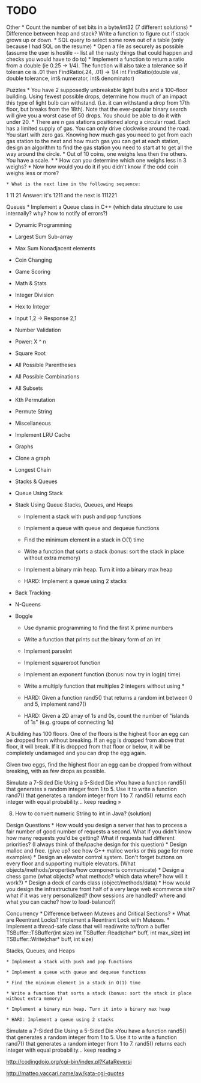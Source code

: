 
# TODO

Other
	* Count the number of set bits in a byte/int32 (7 different solutions)
	* Difference between heap and stack? Write a function to figure out if stack grows up or down.
	* SQL query to select some rows out of a table (only because I had SQL on the resume)
	* Open a file as securely as possible (assume the user is hostile -- list all the nasty things that could happen and checks you would have to do to)
	* Implement a function to return a ratio from a double (ie 0.25 -> 1/4). The function will also take a tolerance so if toleran ce is .01 then FindRatio(.24, .01) -> 1/4
int FindRatio(double val, double tolerance, int& numerator, int& denominator)

Puzzles
	* You have 2 supposedly unbreakable light bulbs and a 100-floor building. Using fewest possible drops, determine how much of an impact this type of light bulb can withstand. (i.e. it can withstand a drop from 17th floor, but breaks from the 18th).
Note that the ever-popular binary search will give you a worst case of 50 drops. You should be able to do it with under 20.
	* There are n gas stations positioned along a circular road. Each has a limited supply of gas. You can only drive clockwise around the road. You start with zero gas. Knowing how much gas you need to get from each gas station to the next and how much gas you can get at each station, design an algorithm to find the gas station you need to start at to get all the way around the circle.
	* Out of 10 coins, one weighs less then the others. You have a scale.
	* 
		* How can you determine which one weighs less in 3 weighs?
		* Now how would you do it if you didn't know if the odd coin weighs less or more?

	* What is the next line in the following sequence:
1
11
21
Answer: it's 1211 and the next is 111221


Queues
	* Implement a Queue class in C++ (which data structure to use internally? why? how to notify of errors?)


- Dynamic Programming
- Largest Sum Sub-array
- Max Sum Nonadjacent elements
- Coin Changing
- Game Scoring

- Math & Stats
- Integer Division
- Hex to Integer
- Input 1,2 -> Response 2,1
- Number Validation
- Power: X ^ n
- Square Root
- All Possible Parentheses
- All Possible Combinations
- All Subsets
- Kth Permutation
- Permute String

- Miscellaneous
- Implement LRU Cache

- Graphs
- Clone a graph
- Longest Chain

- Stacks & Queues
- Queue Using Stack
- Stack Using Queue
Stacks, Queues, and Heaps

	* Implement a stack with push and pop functions

	* Implement a queue with queue and dequeue functions

	* Find the minimum element in a stack in O(1) time

	* Write a function that sorts a stack (bonus: sort the stack in place without extra memory)

	* Implement a binary min heap. Turn it into a binary max heap

	* HARD: Implement a queue using 2 stacks




- Back Tracking
- N-Queens
- Boggle


	* Use dynamic programming to find the first X prime numbers

	* Write a function that prints out the binary form of an int

	* Implement parseInt

	* Implement squareroot function

	* Implement an exponent function (bonus: now try in log(n) time)

	* Write a multiply function that multiples 2 integers without using *

	* HARD: Given a function rand5() that returns a random int between 0 and 5, implement rand7()

	* HARD: Given a 2D array of 1s and 0s, count the number of "islands of 1s" (e.g. groups of connecting 1s)



A building has 100 floors. One of the floors is the highest floor an egg can be dropped from without breaking.
If an egg is dropped from above that floor, it will break. If it is dropped from that floor or below, it will be completely undamaged and you can drop the egg again.

Given two eggs, find the highest floor an egg can be dropped from without breaking, with as few drops as possible.


Simulate a 7-Sided Die Using a 5-Sided Die »You have a function rand5() that generates a random integer from 1 to 5. Use it to write a function rand7() that generates a random integer from 1 to 7. rand5() returns each integer with equal probability... keep reading »



8) How to convert numeric String to int in Java? (solution)

Design Questions
	* How would you design a server that has to process a fair number of good number of requests a second. What if you didn't know how many requests you'd be getting? What if requests had different priorities? (I always think of theApache design for this question)
	* Design malloc and free. (give up? see how G++ malloc works or this page for more examples)
	* Design an elevator control system. Don't forget buttons on every floor and supporting multiple elevators. (What objects/methods/properties/how components communicate)
	* Design a chess game (what objects? what methods? which data where? how will it work?)
	* Design a deck of cards class (object/methods/data)
	* How would you design the infrastructure front half of a very large web ecommerce site? what if it was very personalized? (how sessions are handled? where and what you can cache? how to load-balance?)

Concurrency
	* Difference between Mutexes and Critical Sections?
	* What are Reentrant Locks? Implement a Reentrant Lock with Mutexes.
	* Implement a thread-safe class that will read/write to/from a buffer
TSBuffer::TSBuffer(int size)
int TSBuffer::Read(char* buff, int max_size)
int TSBuffer::Write(char* buff, int size)


Stacks, Queues, and Heaps

	* Implement a stack with push and pop functions

	* Implement a queue with queue and dequeue functions

	* Find the minimum element in a stack in O(1) time

	* Write a function that sorts a stack (bonus: sort the stack in place without extra memory)

	* Implement a binary min heap. Turn it into a binary max heap

	* HARD: Implement a queue using 2 stacks


Simulate a 7-Sided Die Using a 5-Sided Die »You have a function rand5() that generates a random integer from 1 to 5. Use it to write a function rand7() that generates a random integer from 1 to 7. rand5() returns each integer with equal probability... keep reading »


http://codingdojo.org/cgi-bin/index.pl?KataReversi

http://matteo.vaccari.name/aw/kata-cgi-quotes


